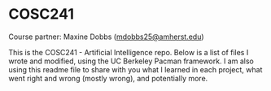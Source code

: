 # COSC241
Course partner: Maxine Dobbs (mdobbs25@amherst.edu)

This is the COSC241 - Artificial Intelligence repo. Below is a list of files I wrote and modified, using the UC Berkeley Pacman framework. I am also using this readme file to share with you what I learned in each project, what went right and wrong (mostly wrong), and potentially more.


